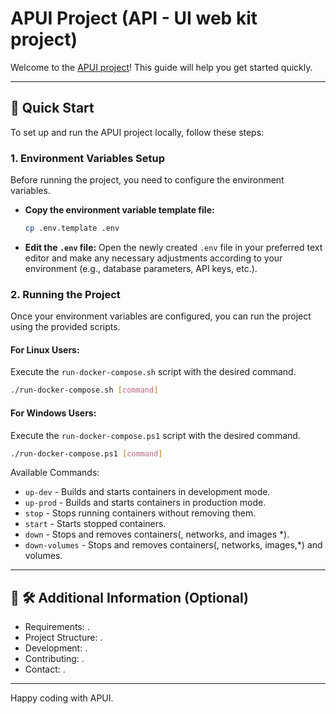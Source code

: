 # APUI Project (API - UI web kit project)

Welcome to the [APUI project](https://github.com/apkotl/apui)! This guide will help you get started quickly.

---

## 🚀 Quick Start

To set up and run the APUI project locally, follow these steps:

### 1. Environment Variables Setup

Before running the project, you need to configure the environment variables.

* **Copy the environment variable template file:**
    ```bash
    cp .env.template .env
    ```
* **Edit the `.env` file:** Open the newly created `.env` file in your preferred text editor and make any necessary adjustments according to your environment (e.g., database parameters, API keys, etc.).

### 2. Running the Project

Once your environment variables are configured, you can run the project using the provided scripts.

#### For Linux Users:

Execute the `run-docker-compose.sh` script with the desired command.
```Bash
./run-docker-compose.sh [command]
```

#### For Windows Users:

Execute the `run-docker-compose.ps1` script with the desired command.
```Bash
./run-docker-compose.ps1 [command]
```

Available Commands:
- `up-dev` - Builds and starts containers in development mode.
- `up-prod` - Builds and starts containers in production mode.
- `stop` - Stops running containers without removing them.
- `start` - Starts stopped containers.
- `down` - Stops and removes containers(, networks, and images *).
- `down-volumes` - Stops and removes containers(, networks, images,*) and volumes.

---

## 🚀 🛠️ Additional Information (Optional)

- Requirements: .
- Project Structure: .
- Development: .
- Contributing: .
- Contact: .

---

Happy coding with APUI.